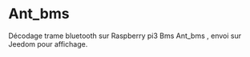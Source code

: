 # Ant_bms
Décodage trame bluetooth sur Raspberry pi3 Bms Ant_bms , envoi sur Jeedom pour affichage.

